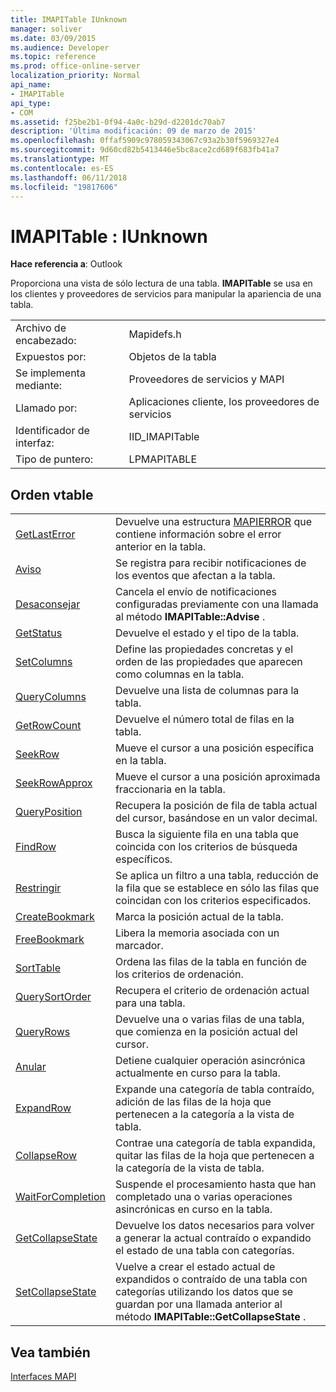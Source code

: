 ```yaml
---
title: IMAPITable IUnknown
manager: soliver
ms.date: 03/09/2015
ms.audience: Developer
ms.topic: reference
ms.prod: office-online-server
localization_priority: Normal
api_name:
- IMAPITable
api_type:
- COM
ms.assetid: f25be2b1-0f94-4a0c-b29d-d2201dc70ab7
description: 'Última modificación: 09 de marzo de 2015'
ms.openlocfilehash: 0ffaf5909c978059343067c93a2b30f5969327e4
ms.sourcegitcommit: 9d60cd82b5413446e5bc8ace2cd689f683fb41a7
ms.translationtype: MT
ms.contentlocale: es-ES
ms.lasthandoff: 06/11/2018
ms.locfileid: "19817606"
---
```

# <a name="imapitable--iunknown"></a>IMAPITable : IUnknown

  
  
**Hace referencia a**: Outlook 
  
Proporciona una vista de sólo lectura de una tabla. **IMAPITable** se usa en los clientes y proveedores de servicios para manipular la apariencia de una tabla. 
  
|||
|:-----|:-----|
|Archivo de encabezado:  <br/> |Mapidefs.h  <br/> |
|Expuestos por:  <br/> |Objetos de la tabla  <br/> |
|Se implementa mediante:  <br/> |Proveedores de servicios y MAPI  <br/> |
|Llamado por:  <br/> |Aplicaciones cliente, los proveedores de servicios  <br/> |
|Identificador de interfaz:  <br/> |IID_IMAPITable  <br/> |
|Tipo de puntero:  <br/> |LPMAPITABLE  <br/> |
   
## <a name="vtable-order"></a>Orden vtable

|||
|:-----|:-----|
|[GetLastError](imapitable-getlasterror.md) <br/> |Devuelve una estructura [MAPIERROR](mapierror.md) que contiene información sobre el error anterior en la tabla.  <br/> |
|[Aviso](imapitable-advise.md) <br/> |Se registra para recibir notificaciones de los eventos que afectan a la tabla.  <br/> |
|[Desaconsejar](imapitable-unadvise.md) <br/> |Cancela el envío de notificaciones configuradas previamente con una llamada al método **IMAPITable::Advise** .  <br/> |
|[GetStatus](imapitable-getstatus.md) <br/> |Devuelve el estado y el tipo de la tabla.  <br/> |
|[SetColumns](imapitable-setcolumns.md) <br/> |Define las propiedades concretas y el orden de las propiedades que aparecen como columnas en la tabla.  <br/> |
|[QueryColumns](imapitable-querycolumns.md) <br/> |Devuelve una lista de columnas para la tabla.  <br/> |
|[GetRowCount](imapitable-getrowcount.md) <br/> |Devuelve el número total de filas en la tabla.  <br/> |
|[SeekRow](imapitable-seekrow.md) <br/> |Mueve el cursor a una posición específica en la tabla.  <br/> |
|[SeekRowApprox](imapitable-seekrowapprox.md) <br/> |Mueve el cursor a una posición aproximada fraccionaria en la tabla.  <br/> |
|[QueryPosition](imapitable-queryposition.md) <br/> |Recupera la posición de fila de tabla actual del cursor, basándose en un valor decimal.  <br/> |
|[FindRow](imapitable-findrow.md) <br/> |Busca la siguiente fila en una tabla que coincida con los criterios de búsqueda específicos.  <br/> |
|[Restringir](imapitable-restrict.md) <br/> |Se aplica un filtro a una tabla, reducción de la fila que se establece en sólo las filas que coincidan con los criterios especificados.  <br/> |
|[CreateBookmark](imapitable-createbookmark.md) <br/> |Marca la posición actual de la tabla.  <br/> |
|[FreeBookmark](imapitable-freebookmark.md) <br/> |Libera la memoria asociada con un marcador.  <br/> |
|[SortTable](imapitable-sorttable.md) <br/> |Ordena las filas de la tabla en función de los criterios de ordenación.  <br/> |
|[QuerySortOrder](imapitable-querysortorder.md) <br/> |Recupera el criterio de ordenación actual para una tabla.  <br/> |
|[QueryRows](imapitable-queryrows.md) <br/> |Devuelve una o varias filas de una tabla, que comienza en la posición actual del cursor.  <br/> |
|[Anular](imapitable-abort.md) <br/> |Detiene cualquier operación asincrónica actualmente en curso para la tabla.  <br/> |
|[ExpandRow](imapitable-expandrow.md) <br/> |Expande una categoría de tabla contraído, adición de las filas de la hoja que pertenecen a la categoría a la vista de tabla.  <br/> |
|[CollapseRow](imapitable-collapserow.md) <br/> |Contrae una categoría de tabla expandida, quitar las filas de la hoja que pertenecen a la categoría de la vista de tabla.  <br/> |
|[WaitForCompletion](imapitable-waitforcompletion.md) <br/> |Suspende el procesamiento hasta que han completado una o varias operaciones asincrónicas en curso en la tabla.  <br/> |
|[GetCollapseState](imapitable-getcollapsestate.md) <br/> |Devuelve los datos necesarios para volver a generar la actual contraído o expandido el estado de una tabla con categorías.  <br/> |
|[SetCollapseState](imapitable-setcollapsestate.md) <br/> |Vuelve a crear el estado actual de expandidos o contraído de una tabla con categorías utilizando los datos que se guardan por una llamada anterior al método **IMAPITable::GetCollapseState** .  <br/> |
   
## <a name="see-also"></a>Vea también



[Interfaces MAPI](mapi-interfaces.md)

